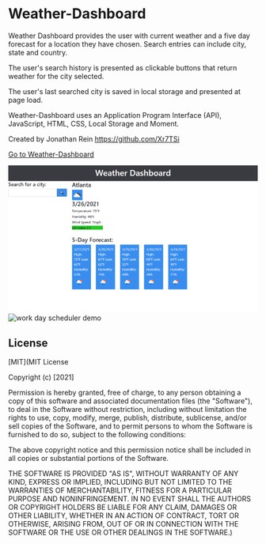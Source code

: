 # Weather-Dashboard

Weather Dashboard provides the user with current weather and a five day forecast for a location they have chosen.  Search entries can include city, state and country.

The user's search history is presented as clickable buttons that return weather for the city selected.

The user's last searched city is saved in local storage and presented at page load.

Weather-Dashboard uses an Application Program Interface (API), JavaScript, HTML, CSS, Local Storage and Moment.

Created by Jonathan Rein https://github.com/Xr7TSi

[Go to Weather-Dashboard](https://xr7tsi.github.io/Weather-Dashboard/)

![work day scheduler demo](./assets/Weather-Dashboard.png)
![work day scheduler demo](./assets/Weather-Dashboard-Search-History-Resize.png)

## License
[MIT](MIT License

Copyright (c) [2021]

Permission is hereby granted, free of charge, to any person obtaining a copy
of this software and associated documentation files (the "Software"), to deal
in the Software without restriction, including without limitation the rights
to use, copy, modify, merge, publish, distribute, sublicense, and/or sell
copies of the Software, and to permit persons to whom the Software is
furnished to do so, subject to the following conditions:

The above copyright notice and this permission notice shall be included in all
copies or substantial portions of the Software.

THE SOFTWARE IS PROVIDED "AS IS", WITHOUT WARRANTY OF ANY KIND, EXPRESS OR
IMPLIED, INCLUDING BUT NOT LIMITED TO THE WARRANTIES OF MERCHANTABILITY,
FITNESS FOR A PARTICULAR PURPOSE AND NONINFRINGEMENT. IN NO EVENT SHALL THE
AUTHORS OR COPYRIGHT HOLDERS BE LIABLE FOR ANY CLAIM, DAMAGES OR OTHER
LIABILITY, WHETHER IN AN ACTION OF CONTRACT, TORT OR OTHERWISE, ARISING FROM,
OUT OF OR IN CONNECTION WITH THE SOFTWARE OR THE USE OR OTHER DEALINGS IN THE
SOFTWARE.)